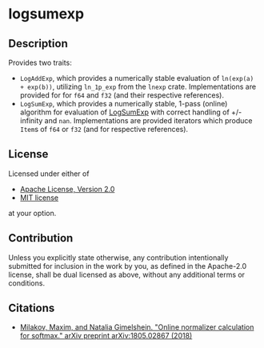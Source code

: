 # logsumexp

## Description

Provides two traits:
* `LogAddExp`, which provides a numerically stable evaluation of
  `ln(exp(a) + exp(b))`, utilizing `ln_1p_exp` from the `lnexp`
  crate. Implementations are provided for for `f64` and `f32` (and
  their respective references).
* `LogSumExp`, which provides a numerically stable, 1-pass (online) algorithm
  for evaluation of
  [LogSumExp](https://en.wikipedia.org/wiki/LogSumExp) with correct
  handling of +/- infinity and `nan`. Implementations are provided
  iterators which produce `Item`s of `f64` or `f32` (and for
  respective references).

## License

Licensed under either of

  * [Apache License, Version 2.0](http://www.apache.org/licenses/LICENSE-2.0)
  * [MIT license](http://opensource.org/licenses/MIT)

at your option.

## Contribution

Unless you explicitly state otherwise, any contribution intentionally submitted
for inclusion in the work by you, as defined in the Apache-2.0 license, shall be
dual licensed as above, without any additional terms or conditions.

## Citations
- [Milakov, Maxim, and Natalia Gimelshein. "Online normalizer calculation for softmax." arXiv preprint arXiv:1805.02867 (2018)](https://arxiv.org/pdf/1805.02867.pdf)

